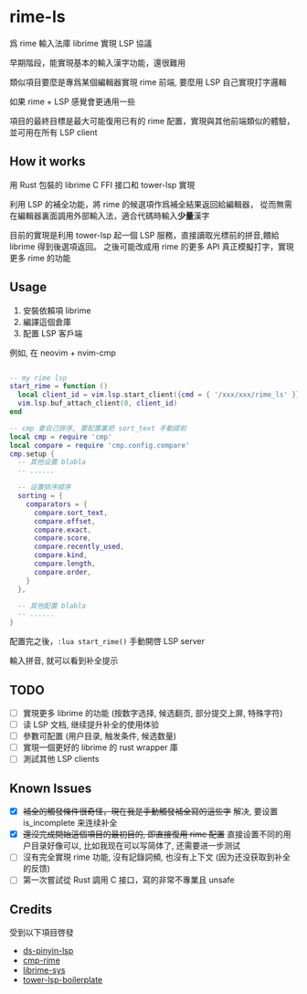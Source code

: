 # rime-ls

爲 rime 輸入法庫 librime 實現 LSP 協議

早期階段，能實現基本的輸入漢字功能，還很難用

類似項目要麼是專爲某個編輯器實現 rime 前端, 要麼用 LSP 自己實現打字邏輯

如果 rime + LSP 感覺會更通用一些

項目的最終目標是最大可能復用已有的 rime 配置，實現與其他前端類似的體驗，並可用在所有 LSP client

## How it works

用 Rust 包裝的 librime C FFI 接口和 tower-lsp 實現

利用 LSP 的補全功能，將 rime 的候選項作爲補全結果返回給編輯器，
從而無需在編輯器裏面調用外部輸入法，適合代碼時輸入**少量**漢字

目前的實現是利用 tower-lsp 起一個 LSP 服務，直接讀取光標前的拼音,餵給 librime 得到後選項返回。
之後可能改成用 rime 的更多 API 真正模擬打字，實現更多 rime 的功能

## Usage

1. 安裝依賴項 librime
2. 編譯這個倉庫
3. 配置 LSP 客戶端

例如, 在 neovim + nvim-cmp

```lua

-- my rime lsp
start_rime = function ()
  local client_id = vim.lsp.start_client({cmd = { '/xxx/xxx/rime_ls' }});
  vim.lsp.buf_attach_client(0, client_id)
end

-- cmp 會自己排序, 要配置裏把 sort_text 手動提前
local cmp = require 'cmp'
local compare = require 'cmp.config.compare'
cmp.setup {
  -- 其他设置 blabla
  -- ......

  -- 设置排序顺序
  sorting = {
    comparators = {
      compare.sort_text,
      compare.offset,
      compare.exact,
      compare.score,
      compare.recently_used,
      compare.kind,
      compare.length,
      compare.order,
    }
  },

  -- 其他配置 blabla
  -- ......
}
```

配置完之後，`:lua start_rime()` 手動開啓 LSP server

輸入拼音, 就可以看到补全提示

## TODO

- [ ] 實現更多 librime 的功能 (按数字选择, 候选翻页, 部分提交上屏, 特殊字符)
- [ ] 读 LSP 文档, 继续提升补全的使用体验
- [ ] 參數可配置 (用户目录, 触发条件, 候选数量)
- [ ] 實現一個更好的 librime 的 rust wrapper 庫
- [ ] 測試其他 LSP clients

## Known Issues

- [x] ~~補全的觸發條件很奇怪，現在我是手動觸發補全寫的這些字~~ 解决, 要设置 is_incomplete 来连续补全
- [x] ~~還沒完成開始這個項目的最初目的, 即直接復用 rime 配置~~ 直接设置不同的用户目录好像可以, 比如我现在可以写简体了, 还需要进一步测试
- [ ] 沒有完全實現 rime 功能, 沒有記錄詞頻, 也沒有上下文 (因为还没获取到补全的反馈)
- [ ] 第一次嘗試從 Rust 調用 C 接口，寫的非常不專業且 unsafe

## Credits

受到以下項目啓發

- [ds-pinyin-lsp](https://github.com/iamcco/ds-pinyin-lsp)
- [cmp-rime](https://github.com/Ninlives/cmp-rime)
- [librime-sys](https://github.com/lotem/librime-sys)
- [tower-lsp-boilerplate](https://github.com/IWANABETHATGUY/tower-lsp-boilerplate)


